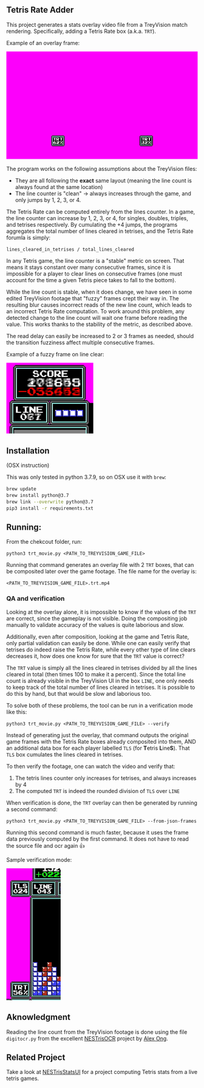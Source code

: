 ## Tetris Rate Adder

This project generates a stats overlay video file from a TreyVision match rendering. Specifically, adding a Tetris Rate box (a.k.a. `TRT`).

Example of an overlay frame:

![Sample Overlay frame](./sample_overlay_frame.png)

The program works on the following assumptions about the TreyVision files:
* They are all following the **exact** same layout (meaning the line count is always found at the same location)
* The line counter is "clean" -> always increases through the game, and only jumps by 1, 2, 3, or 4.

The Tetris Rate can be computed entirely from the lines counter. In a game, the line counter can increase by 1, 2, 3, or 4, for singles, doubles, triples, and tetrises respectively. By cumulating the +4 jumps, the programs aggregates the total number of lines cleared in tetrises, and the Tetris Rate forumla is simply:
```
lines_cleared_in_tetrises / total_lines_cleared
```

In any Tetris game, the line counter is a "stable" metric on screen. That means it stays constant over many consecutive frames, since it is impossible for a player to clear lines on consecutive frames (one must account for the time a given Tetris piece takes to fall to the bottom).

While the line count is stable, when it does change, we have seen in some edited TreyVision footage that "fuzzy" frames crept their way in. The resulting blur causes incorrect reads of the new line count, which leads to an incorrect Tetris Rate computation. To work around this problem, any detected change to the line count will wait one frame before reading the value. This works thanks to the stability of the metric, as described above.

The read delay can easily be increased to 2 or 3 frames as needed, should the transition fuzziness affect multiple consecutive frames.

Example of a fuzzy frame on line clear:

![Fuzzy Frame](./fuzzy_frame.png)


## Installation

(OSX instruction)

This was only tested in python 3.7.9, so on OSX use it with `brew`:

```bash
brew update
brew install python@3.7
brew link --overwrite python@3.7
pip3 install -r requirements.txt
```

## Running:

From the chekcout folder, run:

```
python3 trt_movie.py <PATH_TO_TREYVISION_GAME_FILE>
```

Running that command generates an overlay file with 2 `TRT` boxes, that can be composited later over the game footage. The file name for the overlay is:
```
<PATH_TO_TREYVISION_GAME_FILE>.trt.mp4
```

### QA and verification

Looking at the overlay alone, it is impossible to know if the values of the `TRT` are correct, since the gameplay is not visible. Doing the compositing job manually to validate accuracy of the values is quite laborious and slow.

Additionally, even after composition, looking at the game and Tetris Rate, only partial validation can easily be done. While one can easily verify that tetrises do indeed raise the Tetris Rate, while every other type of line clears decreases it, how does one know for sure that the `TRT` value is correct?

The `TRT` value is simply all the lines cleared in tetrises divided by all the lines cleared in total (then times 100 to make it a percent). Since the total line count is already visible in the TreyVision UI in the box `LINE`, one only needs to keep track of the total number of lines cleared in tetrises. It is possible to do this by hand, but that would be slow and laborious too.

To solve both of these problems, the tool can be run in a verification mode like this:
```
python3 trt_movie.py <PATH_TO_TREYVISION_GAME_FILE> --verify
```

Instead of generating just the overlay, that command outputs the original game frames with the Tetris Rate boxes already composited into them, AND an additional data box for each player labelled `TLS` (for **T**etris **L**ine**S**). That `TLS` box cumulates the lines cleared in tetrises.

To then verify the footage, one can watch the video and verify that:
1. The tetris lines counter only increases for tetrises, and always increases by 4
2. The computed `TRT` is indeed the rounded division of `TLS` over `LINE`


When verification is done, the `TRT` overlay can then be generated by running a second command:
```
python3 trt_movie.py <PATH_TO_TREYVISION_GAME_FILE> --from-json-frames
```

Running this second command is much faster, because it uses the frame data previously computed by the first command. It does not have to read the source file and ocr again 👍

Sample verification mode:

![Verification mode](./verify_mode.png)


## Aknowledgment

Reading the line count from the TreyVision footage is done using the file `digitocr.py` from the excellent [NESTrisOCR](https://github.com/alex-ong/NESTrisOCR) project by [Alex Ong](https://github.com/alex-ong).


## Related Project

Take a look at [NESTrisStatsUI](https://github.com/timotheeg/NESTrisStatsUI) for a project computing Tetris stats from a live tetris games.



